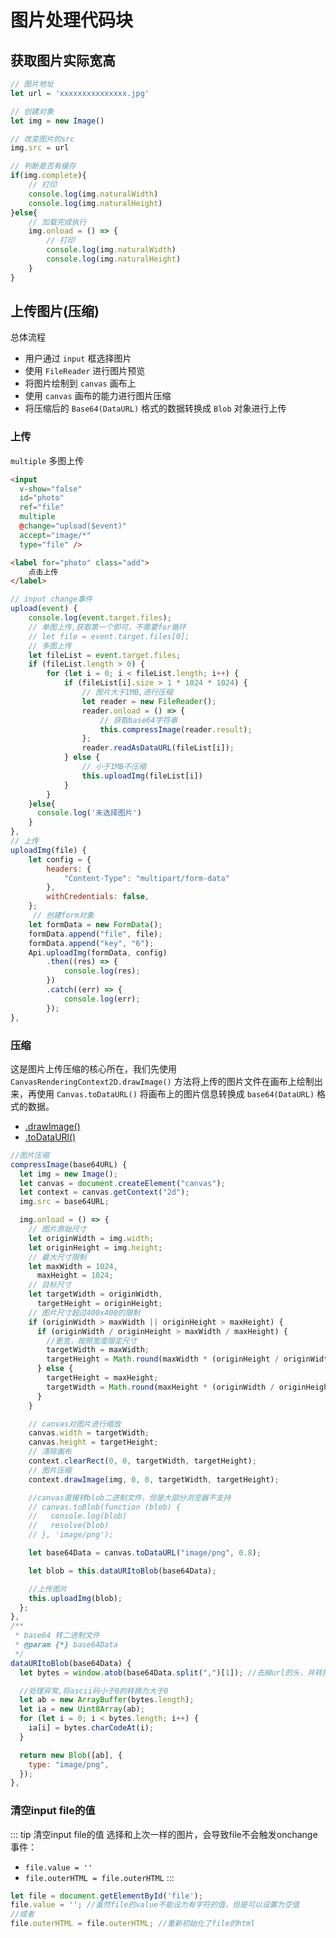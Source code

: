 # 图片处理代码块

## 获取图片实际宽高

``` js
// 图片地址
let url = 'xxxxxxxxxxxxxxx.jpg'

// 创建对象
let img = new Image()

// 改变图片的src
img.src = url

// 判断是否有缓存
if(img.complete){
    // 打印
    console.log(img.naturalWidth)
    console.log(img.naturalHeight)
}else{
    // 加载完成执行
    img.onload = () => {
        // 打印
        console.log(img.naturalWidth)
        console.log(img.naturalHeight)
    }
}
```

## 上传图片(压缩)

总体流程

- 用户通过 `input` 框选择图片
- 使用 `FileReader` 进行图片预览
- 将图片绘制到 `canvas` 画布上
- 使用 `canvas` 画布的能力进行图片压缩
- 将压缩后的 `Base64(DataURL)` 格式的数据转换成 `Blob` 对象进行上传

### 上传 
`multiple` 多图上传

``` html
<input 
  v-show="false" 
  id="photo" 
  ref="file" 
  multiple 
  @change="upload($event)" 
  accept="image/*" 
  type="file" />

<label for="photo" class="add">
    点击上传
</label>
```

``` js
// input change事件
upload(event) {
    console.log(event.target.files);
    // 单图上传,获取第一个即可，不需要for循环
    // let file = event.target.files[0];
    // 多图上传
    let fileList = event.target.files;
    if (fileList.length > 0) {
        for (let i = 0; i < fileList.length; i++) {
            if (fileList[i].size > 1 * 1024 * 1024) {
                // 图片大于1MB,进行压缩
                let reader = new FileReader();
                reader.onload = () => {
                    // 获取base64字符串
                    this.compressImage(reader.result);
                };
                reader.readAsDataURL(fileList[i]);
            } else {
                // 小于1MB不压缩
                this.uploadImg(fileList[i])
            }
        }
    }else{
      console.log('未选择图片')
    }
},
// 上传
uploadImg(file) {
    let config = {
        headers: {
            "Content-Type": "multipart/form-data"
        },
        withCredentials: false,
    };
     // 创建form对象
    let formData = new FormData();
    formData.append("file", file);
    formData.append("key", "6");
    Api.uploadImg(formData, config)
        .then((res) => {
            console.log(res);
        })
        .catch((err) => {
            console.log(err);
        });
},
```

### 压缩

这是图片上传压缩的核心所在，我们先使用 `CanvasRenderingContext2D.drawImage()` 方法将上传的图片文件在画布上绘制出来，再使用 `Canvas.toDataURL()` 将画布上的图片信息转换成 `base64(DataURL)` 格式的数据。

- [.drawImage()](https://developer.mozilla.org/zh-CN/docs/Web/API/CanvasRenderingContext2D/drawImage)
- [.toDataURl()](https://developer.mozilla.org/zh-CN/docs/Web/API/HTMLCanvasElement/toDataURL)

``` js
//图片压缩
compressImage(base64URL) {
  let img = new Image();
  let canvas = document.createElement("canvas");
  let context = canvas.getContext("2d");
  img.src = base64URL;

  img.onload = () => {
    // 图片原始尺寸
    let originWidth = img.width;
    let originHeight = img.height;
    // 最大尺寸限制
    let maxWidth = 1024,
      maxHeight = 1024;
    // 目标尺寸
    let targetWidth = originWidth,
      targetHeight = originHeight;
    // 图片尺寸超过400x400的限制
    if (originWidth > maxWidth || originHeight > maxHeight) {
      if (originWidth / originHeight > maxWidth / maxHeight) {
        //更宽，按照宽度限定尺寸
        targetWidth = maxWidth;
        targetHeight = Math.round(maxWidth * (originHeight / originWidth));
      } else {
        targetHeight = maxHeight;
        targetWidth = Math.round(maxHeight * (originWidth / originHeight));
      }
    }

    // canvas对图片进行缩放
    canvas.width = targetWidth;
    canvas.height = targetHeight;
    // 清除画布
    context.clearRect(0, 0, targetWidth, targetHeight);
    // 图片压缩
    context.drawImage(img, 0, 0, targetWidth, targetHeight);

    //canvas直接转blob二进制文件，但是大部分浏览器不支持
    // canvas.toBlob(function (blob) {
    //   console.log(blob)
    //   resolve(blob)
    // }, 'image/png');

    let base64Data = canvas.toDataURL("image/png", 0.8);

    let blob = this.dataURItoBlob(base64Data);

    //上传图片
    this.uploadImg(blob);
  };
},
/**
 * base64 转二进制文件
 * @param {*} base64Data
 */
dataURItoBlob(base64Data) {
  let bytes = window.atob(base64Data.split(",")[1]); //去掉url的头，并转换为byte

  //处理异常,将ascii码小于0的转换为大于0
  let ab = new ArrayBuffer(bytes.length);
  let ia = new Uint8Array(ab);
  for (let i = 0; i < bytes.length; i++) {
    ia[i] = bytes.charCodeAt(i);
  }

  return new Blob([ab], {
    type: "image/png",
  });
},
```

### 清空input file的值
::: tip 清空input file的值
选择和上次一样的图片，会导致file不会触发onchange事件：
* `file.value = ''`
* `file.outerHTML = file.outerHTML`
:::

``` js
let file = document.getElementById('file');
file.value = ''; //虽然file的value不能设为有字符的值，但是可以设置为空值
//或者
file.outerHTML = file.outerHTML; //重新初始化了file的html
```
